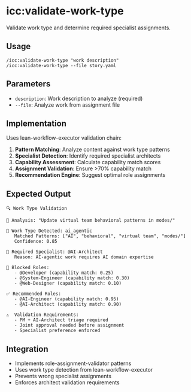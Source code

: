 # icc:validate-work-type

Validate work type and determine required specialist assignments.

## Usage
```
/icc:validate-work-type "work description"
/icc:validate-work-type --file story.yaml
```

## Parameters  
- `description`: Work description to analyze (required)
- `--file`: Analyze work from assignment file

## Implementation
Uses lean-workflow-executor validation chain:

1. **Pattern Matching**: Analyze content against work type patterns
2. **Specialist Detection**: Identify required specialist architects
3. **Capability Assessment**: Calculate capability match scores
4. **Assignment Validation**: Ensure >70% capability match
5. **Recommendation Engine**: Suggest optimal role assignments

## Expected Output
```
🔍 Work Type Validation

📝 Analysis: "Update virtual team behavioral patterns in modes/"

🎯 Work Type Detected: ai_agentic
   Matched Patterns: ["AI", "behavioral", "virtual team", "modes/"]
   Confidence: 0.85

👥 Required Specialist: @AI-Architect
   Reason: AI-agentic work requires AI domain expertise

🚫 Blocked Roles:
   - @Developer (capability match: 0.25)
   - @System-Engineer (capability match: 0.30)
   - @Web-Designer (capability match: 0.10)

✅ Recommended Roles:
   - @AI-Engineer (capability match: 0.95)
   - @AI-Architect (capability match: 0.90)

⚠️  Validation Requirements:
   - PM + AI-Architect triage required
   - Joint approval needed before assignment
   - Specialist preference enforced
```

## Integration
- Implements role-assignment-validator patterns
- Uses work type detection from lean-workflow-executor
- Prevents wrong specialist assignments
- Enforces architect validation requirements